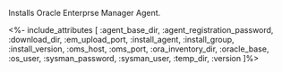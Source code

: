 Installs Oracle Enterprse Manager Agent.

<%- include_attributes [
  :agent_base_dir,
  :agent_registration_password,
  :download_dir,
  :em_upload_port,
  :install_agent,
  :install_group,
  :install_version,
  :oms_host,
  :oms_port,
  :ora_inventory_dir,
  :oracle_base,
  :os_user,
  :sysman_password,
  :sysman_user,
  :temp_dir,
  :version
]%>
